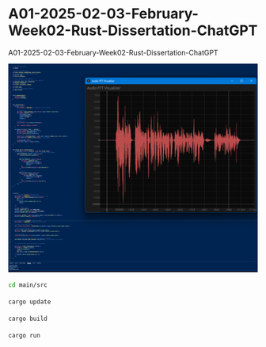 # A01-2025-02-03-February-Week02-Rust-Dissertation-ChatGPT
A01-2025-02-03-February-Week02-Rust-Dissertation-ChatGPT

![alt text](image.png)

```bash
cd main/src

cargo update

cargo build

cargo run
```

